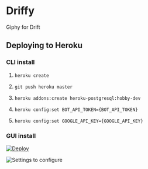 # Driffy
Giphy for Drift

## Deploying to Heroku

### CLI install 

1. `heroku create`

2. `git push heroku master`

3. `heroku addons:create heroku-postgresql:hobby-dev`

4. `heroku config:set BOT_API_TOKEN={BOT_API_TOKEN}`

5. `heroku config:set GOOGLE_API_KEY={GOOGLE_API_KEY}`

### GUI install

[![Deploy](https://www.herokucdn.com/deploy/button.svg)](https://heroku.com/deploy?template=https://github.com/Driftt/babel-bot)

![Settings to configure](https://d1ax1i5f2y3x71.cloudfront.net/items/1N0v3X043C0V3P180A3w/%5B9e909bd62b075a756360e2f775521709%5D_Screen+Shot+2017-11-14+at+11.57.33+AM.png?X-CloudApp-Visitor-Id=2789091&v=3f8ee715)
